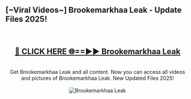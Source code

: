 <h2>[~Viral Videos~] Brookemarkhaa Leak - Update Files 2025!</h2>
<br>
<div align="center">
<h2><a href="https://betterlinks.top/A2PfLJ" rel="nofollow">🔴 CLICK HERE 🌐==►► Brookemarkhaa Leak</a></h2>
<br>
Get Brookemarkhaa Leak and all content. Now you can access all videos and pictures of Brookemarkhaa Leak. New Updated Files 2025!
<br>
<br>
<a href="https://betterlinks.top/A2PfLJ" rel="nofollow" data-target="animated-image.originalLink"><img src="https://i.ibb.co.com/WyWwxjT/player-gif2.gif" alt="Brookemarkhaa Leak" style="max-width: 100%; display: inline-block;" data-target="animated-image.originalImage"></a>
</div>
<br>
